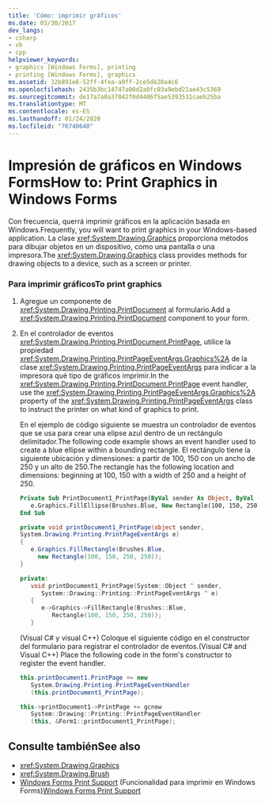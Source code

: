 ```yaml
---
title: 'Cómo: imprimir gráficos'
ms.date: 03/30/2017
dev_langs:
- csharp
- vb
- cpp
helpviewer_keywords:
- graphics [Windows Forms], printing
- printing [Windows Forms], graphics
ms.assetid: 32b891e6-52ff-4fea-a9ff-2ce5db20a4c6
ms.openlocfilehash: 2435b3bc14747a00d2a0fc03a9ebd21ae43c5369
ms.sourcegitcommit: de17a7a0a37042f0d4406f5ae5393531caeb25ba
ms.translationtype: MT
ms.contentlocale: es-ES
ms.lasthandoff: 01/24/2020
ms.locfileid: "76740640"
---
```

# <a name="how-to-print-graphics-in-windows-forms"></a><span data-ttu-id="f1be6-102">Impresión de gráficos en Windows Forms</span><span class="sxs-lookup"><span data-stu-id="f1be6-102">How to: Print Graphics in Windows Forms</span></span>
<span data-ttu-id="f1be6-103">Con frecuencia, querrá imprimir gráficos en la aplicación basada en Windows.</span><span class="sxs-lookup"><span data-stu-id="f1be6-103">Frequently, you will want to print graphics in your Windows-based application.</span></span> <span data-ttu-id="f1be6-104">La clase <xref:System.Drawing.Graphics> proporciona métodos para dibujar objetos en un dispositivo, como una pantalla o una impresora.</span><span class="sxs-lookup"><span data-stu-id="f1be6-104">The <xref:System.Drawing.Graphics> class provides methods for drawing objects to a device, such as a screen or printer.</span></span>  
  
### <a name="to-print-graphics"></a><span data-ttu-id="f1be6-105">Para imprimir gráficos</span><span class="sxs-lookup"><span data-stu-id="f1be6-105">To print graphics</span></span>  
  
1. <span data-ttu-id="f1be6-106">Agregue un componente de <xref:System.Drawing.Printing.PrintDocument> al formulario.</span><span class="sxs-lookup"><span data-stu-id="f1be6-106">Add a <xref:System.Drawing.Printing.PrintDocument> component to your form.</span></span>  
  
2. <span data-ttu-id="f1be6-107">En el controlador de eventos <xref:System.Drawing.Printing.PrintDocument.PrintPage>, utilice la propiedad <xref:System.Drawing.Printing.PrintPageEventArgs.Graphics%2A> de la clase <xref:System.Drawing.Printing.PrintPageEventArgs> para indicar a la impresora qué tipo de gráficos imprimir.</span><span class="sxs-lookup"><span data-stu-id="f1be6-107">In the <xref:System.Drawing.Printing.PrintDocument.PrintPage> event handler, use the <xref:System.Drawing.Printing.PrintPageEventArgs.Graphics%2A> property of the <xref:System.Drawing.Printing.PrintPageEventArgs> class to instruct the printer on what kind of graphics to print.</span></span>  
  
     <span data-ttu-id="f1be6-108">En el ejemplo de código siguiente se muestra un controlador de eventos que se usa para crear una elipse azul dentro de un rectángulo delimitador.</span><span class="sxs-lookup"><span data-stu-id="f1be6-108">The following code example shows an event handler used to create a blue ellipse within a bounding rectangle.</span></span> <span data-ttu-id="f1be6-109">El rectángulo tiene la siguiente ubicación y dimensiones: a partir de 100, 150 con un ancho de 250 y un alto de 250.</span><span class="sxs-lookup"><span data-stu-id="f1be6-109">The rectangle has the following location and dimensions: beginning at 100, 150 with a width of 250 and a height of 250.</span></span>  
  
    ```vb  
    Private Sub PrintDocument1_PrintPage(ByVal sender As Object, ByVal e As System.Drawing.Printing.PrintPageEventArgs) Handles PrintDocument1.PrintPage  
       e.Graphics.FillEllipse(Brushes.Blue, New Rectangle(100, 150, 250, 250))  
    End Sub  
    ```  
  
    ```csharp  
    private void printDocument1_PrintPage(object sender,   
    System.Drawing.Printing.PrintPageEventArgs e)  
    {  
       e.Graphics.FillRectangle(Brushes.Blue,   
         new Rectangle(100, 150, 250, 250));  
    }  
    ```  
  
    ```cpp  
    private:  
       void printDocument1_PrintPage(System::Object ^ sender,  
          System::Drawing::Printing::PrintPageEventArgs ^ e)  
       {  
          e->Graphics->FillRectangle(Brushes::Blue,  
             Rectangle(100, 150, 250, 250));  
       }  
    ```  
  
     <span data-ttu-id="f1be6-110">(Visual C# y visual C++) Coloque el siguiente código en el constructor del formulario para registrar el controlador de eventos.</span><span class="sxs-lookup"><span data-stu-id="f1be6-110">(Visual C# and Visual C++) Place the following code in the form's constructor to register the event handler.</span></span>  
  
    ```csharp  
    this.printDocument1.PrintPage += new  
       System.Drawing.Printing.PrintPageEventHandler  
       (this.printDocument1_PrintPage);  
    ```  
  
    ```cpp  
    this->printDocument1->PrintPage += gcnew  
       System::Drawing::Printing::PrintPageEventHandler  
       (this, &Form1::printDocument1_PrintPage);  
    ```  
  
## <a name="see-also"></a><span data-ttu-id="f1be6-111">Consulte también</span><span class="sxs-lookup"><span data-stu-id="f1be6-111">See also</span></span>

- <xref:System.Drawing.Graphics>
- <xref:System.Drawing.Brush>
- <span data-ttu-id="f1be6-112">[Windows Forms Print Support](windows-forms-print-support.md) (Funcionalidad para imprimir en Windows Forms)</span><span class="sxs-lookup"><span data-stu-id="f1be6-112">[Windows Forms Print Support](windows-forms-print-support.md)</span></span>
